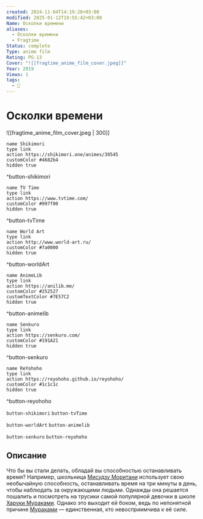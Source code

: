 ```yaml
---
created: 2024-11-04T14:19:20+03:00
modified: 2025-01-12T19:55:42+03:00
Name: Осколки времени
aliases:
  - Осколки времени
  - Fragtime
Status: complete
Type: anime film
Rating: PG-13
Cover: "![[fragtime_anime_film_cover.jpeg]]"
Year: 2019
Views: 1
tags:
  - 🔞
---
```


# Осколки времени

![[fragtime_anime_film_cover.jpeg | 300]]

```button
name Shikimori
type link
action https://shikimori.one/animes/39545
customColor #4682b4
hidden true
```
^button-shikimori

```button
name TV Time
type link
action https://www.tvtime.com/
customColor #997f00
hidden true
```
^button-tvTime

```button
name World Art
type link
action http://www.world-art.ru/
customColor #7a0000
hidden true
```
^button-worldArt

```button
name AnimeLib
type link
action https://anilib.me/
customColor #252527
customTextColor #7E57C2
hidden true
```
^button-animelib

```button
name Senkuro
type link
action https://senkuro.com/
customColor #191A21
hidden true
```
^button-senkuro

```button
name ReYohoho
type link
action https://reyohoho.github.io/reyohoho/
customColor #1c1c1c
hidden true
```
^button-reyohoho

`button-shikimori` `button-tvTime`

`button-worldArt` `button-animelib`

`button-senkuro` `button-reyohoho`

## Описание

Что бы вы стали делать, обладай вы способностью останавливать время? Например, школьница [Мисудзу Моритани](https://shikimori.one/characters/92311-misuzu-moritani) использует свою необычайную способность, останавливать время на три минуты в день, чтобы наблюдать за окружающими людьми. Однажды она решается пошалить и посмотреть на трусики самой популярной девочки в школе [Харуки Мураками](https://shikimori.one/characters/105861-haruka-murakami). Однако это выходит ей боком, ведь по непонятной причине [Мураками](https://shikimori.one/characters/105861-haruka-murakami) — единственная, кто невосприимчива к её силе.
